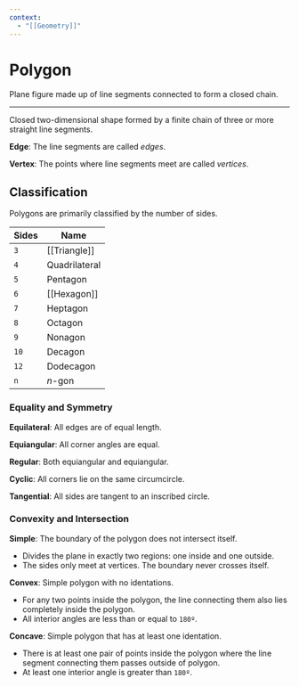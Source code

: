 ```yaml
---
context:
  - "[[Geometry]]"
---
```


# Polygon

Plane figure made up of line segments connected to form a closed chain.

---

Closed two-dimensional shape formed by a finite chain of three or more straight line segments.

**Edge**: The line segments are called _edges_.

**Vertex**: The points where line segments meet are called _vertices_.

## Classification

Polygons are primarily classified by the number of sides.

| Sides | Name          |
| ----- | ------------- |
| `3`   | [[Triangle]]  |
| `4`   | Quadrilateral |
| `5`   | Pentagon      |
| `6`   | [[Hexagon]]   |
| `7`   | Heptagon      |
| `8`   | Octagon       |
| `9`   | Nonagon       |
| `10`  | Decagon       |
| `12`  | Dodecagon     |
| `n`   | _n_-gon       |

### Equality and Symmetry

**Equilateral**: All edges are of equal length.

**Equiangular**: All corner angles are equal.

**Regular**: Both equiangular and equiangular.

**Cyclic**: All corners lie on the same circumcircle.

**Tangential**: All sides are tangent to an inscribed circle.

### Convexity and Intersection

**Simple**: The boundary of the polygon does not intersect itself.

- Divides the plane in exactly two regions: one inside and one outside.
- The sides only meet at vertices. The boundary never crosses itself.

**Convex**: Simple polygon with no identations.

- For any two points inside the polygon, the line connecting them also lies completely inside the polygon.
- All interior angles are less than or equal to `180º`.

**Concave**: Simple polygon that has at least one identation.

- There is at least one pair of points inside the polygon where the line segment connecting them passes outside of polygon.
- At least one interior angle is greater than `180º`.
